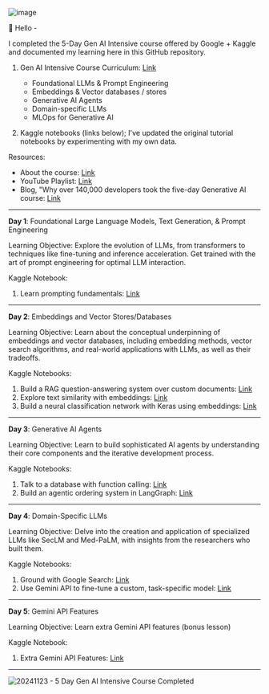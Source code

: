 ![image](https://github.com/user-attachments/assets/6bbbc492-345f-4627-9c4e-93ae4268c76f)

👋 Hello - 

I completed the 5-Day Gen AI Intensive course offered by Google + Kaggle and documented my learning here in this GitHub repository. 

1. Gen AI Intensive Course Curriculum: [Link](https://www.kaggle.com/learn-guide/5-day-genai#GenAI)
   - Foundational LLMs & Prompt Engineering
   - Embeddings & Vector databases / stores
   - Generative AI Agents
   - Domain-specific LLMs
   - MLOps for Generative AI 

2. Kaggle notebooks (links below); I've updated the original tutorial notebooks by experimenting with my own data.

Resources:
- About the course: [Link](https://rsvp.withgoogle.com/events/google-generative-ai-intensive)
- YouTube Playlist: [Link](https://www.youtube.com/playlist?list=PLqFaTIg4myu-b1PlxitQdY0UYIbys-2es)
- Blog, "Why over 140,000 developers took the five-day Generative AI course: [Link](https://blog.google/technology/developers/google-kaggle-genai-intensive)

-----

**Day 1**: Foundational Large Language Models, Text Generation, & Prompt Engineering

Learning Objective:
Explore the evolution of LLMs, from transformers to techniques like fine-tuning and inference acceleration. Get trained with the art of prompt engineering for optimal LLM interaction.

Kaggle Notebook:
1. Learn prompting fundamentals: [Link](https://www.kaggle.com/code/juliasuzuki/day-1-llm-prompt-engineering) 

-----

**Day 2**: Embeddings and Vector Stores/Databases 

Learning Objective:
Learn about the conceptual underpinning of embeddings and vector databases, including embedding methods, vector search algorithms, and real-world applications with LLMs, as well as their tradeoffs.

Kaggle Notebooks:
1. Build a RAG question-answering system over custom documents: [Link](https://www.kaggle.com/code/juliasuzuki/day-2-document-q-a-with-rag?scriptVersionId=208487745)
2. Explore text similarity with embeddings: [Link](https://www.kaggle.com/code/juliasuzuki/day-2-embeddings-and-similarity-scores)
3. Build a neural classification network with Keras using embeddings: [Link](https://www.kaggle.com/code/juliasuzuki/day-2-classifying-embeddings-with-keras)

-----

**Day 3**: Generative AI Agents  

Learning Objective:
Learn to build sophisticated AI agents by understanding their core components and the iterative development process.

Kaggle Notebooks:
1. Talk to a database with function calling: [Link](https://www.kaggle.com/code/juliasuzuki/day-3-function-calling-with-the-gemini-api#Try-it!)
2. Build an agentic ordering system in LangGraph: [Link](https://www.kaggle.com/code/juliasuzuki/day-3-building-an-agent-with-langgraph?scriptVersionId=208901539)

-----

**Day 4**: Domain-Specific LLMs 

Learning Objective:
Delve into the creation and application of specialized LLMs like SecLM and Med-PaLM, with insights from the researchers who built them.

Kaggle Notebooks:
1. Ground with Google Search: [Link](https://www.kaggle.com/code/juliasuzuki/day-4-google-search-grounding?scriptVersionId=209213838)
2. Use Gemini API to fine-tune a custom, task-specific model: [Link](https://www.kaggle.com/code/juliasuzuki/day-4-fine-tuning-a-custom-model?scriptVersionId=209221544)

-----

**Day 5**: Gemini API Features 

Learning Objective: Learn extra Gemini API features (bonus lesson)

Kaggle Notebook:
1. Extra Gemini API Features: [Link](https://www.kaggle.com/code/juliasuzuki/bonus-day-extra-gemini-api-features?scriptVersionId=209226299)

-----

![20241123 - 5 Day Gen AI Intensive Course Completed](https://github.com/user-attachments/assets/d7bc8d09-a2df-46e2-a000-1d9957aa88db)

